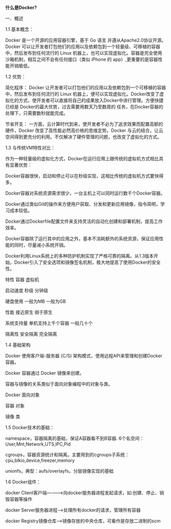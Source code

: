****什么是Docker**?**

一、概述

1.1 基本概念：

Docker 是一个开源的应用容器引擎，基于 Go 语言 并遵从Apache2.0协议开源。Docker 可以让开发者打包他们的应用以及依赖包到一个轻量级、可移植的容器中，然后发布到任何流行的 Linux 机器上，也可以实现虚拟化。容器是完全使用沙箱机制，相互之间不会有任何接口（类似 iPhone 的 app）,更重要的是容器性能开销极低。

1.2 优势：

简化程序：
Docker 让开发者可以打包他们的应用以及依赖包到一个可移植的容器中，然后发布到任何流行的 Linux 机器上，便可以实现虚拟化。Docker改变了虚拟化的方式，使开发者可以直接将自己的成果放入Docker中进行管理。方便快捷已经是 Docker的最大优势，过去需要用数天乃至数周的 任务，在Docker容器的处理下，只需要数秒就能完成。

节省开支：
一方面，云计算时代到来，使开发者不必为了追求效果而配置高额的硬件，Docker 改变了高性能必然高价格的思维定势。Docker 与云的结合，让云空间得到更充分的利用。不仅解决了硬件管理的问题，也改变了虚拟化的方式。

1.3 与传统VM特性对比：

作为一种轻量级的虚拟化方式，Docker在运行应用上跟传统的虚拟机方式相比具有显著优势：

Docker容器很快，启动和停止可以在秒级实现，这相比传统的虚拟机方式要快得多。

Docker容器对系统资源需求很少，一台主机上可以同时运行数千个Docker容器。

Docker通过类似Git的操作来方便用户获取、分发和更新应用镜像，指令简明，学习成本较低。

Docker通过Dockerfile配置文件来支持灵活的自动化创建和部署机制，提高工作效率。

Docker容器除了运行其中的应用之外，基本不消耗额外的系统资源，保证应用性能的同时，尽量减小系统开销。

Docker利用Linux系统上的多种防护机制实现了严格可靠的隔离。从1.3版本开始，Docker引入了安全选项和镜像签名机制，极大地提高了使用Docker的安全性。

特性	        容器	             虚拟机

启动速度	    秒级	             分钟级

硬盘使用	    一般为MB	          一般为GB

性能	       接近原生	           弱于原生

系统支持量	  单机支持上千个容器	  一般几十个

隔离性	      安全隔离	          完全隔离


1.4 基础架构

Docker 使用客户端-服务器 (C/S) 架构模式，使用远程API来管理和创建Docker容器。

Docker 容器通过 Docker 镜像来创建。

容器与镜像的关系类似于面向对象编程中的对象与类。

Docker	面向对象

容器	  对象

镜像	  类


1.5 Docker技术的基础：

namespace，容器隔离的基础，保证A容器看不到B容器. 6个名空间：User,Mnt,Network,UTS,IPC,Pid

cgroups，容器资源统计和隔离。主要用到的cgroups子系统：cpu,blkio,device,freezer,memory

unionfs，典型：aufs/overlayfs，分层镜像实现的基础

1.6 Docker组件：

docker Client客户端————>向docker服务器进程发起请求，如:创建、停止、销毁容器等操作

docker Server服务器进程—–>处理所有docker的请求，管理所有容器

docker Registry镜像仓库——>镜像存放的中央仓库，可看作是存放二进制的scm
